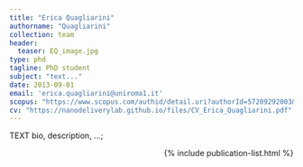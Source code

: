 ```yaml
---
title: "Erica Quagliarini"
authorname: "Quagliarini"
collection: team
header: 
  teaser: EQ_image.jpg
type: phd
tagline: PhD student
subject: "text..."
date: 2013-09-01
email: 'erica.quagliarini@uniroma1.it'
scopus: "https://www.scopus.com/authid/detail.uri?authorId=57209292003&amp;eid=2-s2.0-85098883921"
cv: "https://nanodeliverylab.github.io/files/CV_Erica_Quagliarini.pdf"
---
```



<p align= "justify">

TEXT bio, description, ...; <br>

<div style="text-align: right"> 

{% include publication-list.html %}
